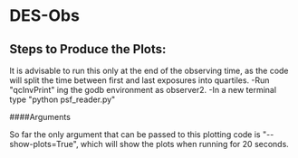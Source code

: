 # DES-Obs

## Steps to Produce the Plots:
It is advisable to run this only at the end of the observing time, as the code will split the time between first and last exposures into quartiles.
-Run "qcInvPrint" ing the godb environment as observer2.
-In a new terminal type "python psf_reader.py"

####Arguments

So far the only argument that can be passed to this plotting code is "--show-plots=True", which will show the plots when running for 20 seconds.



